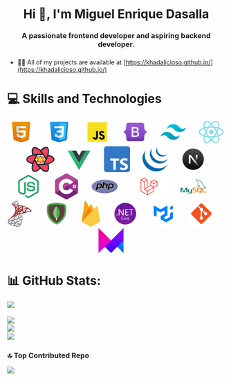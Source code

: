 <h1 align="center">Hi 👋, I'm Miguel Enrique Dasalla</h1>

###

<h3 align="center">A passionate frontend developer and aspiring backend developer.</h3>

###

- 👨‍💻 All of my projects are available at [https://khadalicioso.github.io/](https://khadalicioso.github.io/)

###

# 💻 Skills and Technologies

<div align="center">
  <img src="./assets/html.png" height="60" alt="html5 logo"  />
  <img width="20" />
  <img src="./assets/css.png" height="60" alt="css3 logo"  />
  <img width="20" />
  <img src="./assets/js.png" height="60" alt="javascript logo"  />
  <img width="20" />
  <img src="./assets/bootstrap.png" height="60" alt="bootstrap logo"  />
  <img width="20" />
  <img src="./assets/tailwind.png" height="60" alt="tailwind css logo"  />
  <img width="20" />
  <img src="./assets/react.png" height="60" alt="react js logo"  />
  <img width="20" />
  <img src="./assets/reactquery.png" height="60" alt="react query logo"  />
  <img width="20" />
  <img src="./assets/vue.png" height="60" alt="vue js logo"  />
  <img width="20" />
  <img src="./assets/ts.png" height="60" alt="typescript logo"  />
  <img width="20" />
  <img src="./assets/jquery.png" height="60" alt="jquery logo"  />
  <img width="20" />
  <img src="./assets/next.png" height="60" alt="next js logo"  />
  <img width="20" />
  <img src="./assets/node.png" height="60" alt="node js logo"  />
  <img width="20" />
  <img src="./assets/csharp.png" height="60" alt="csharp logo"  />
  <img width="20" />
  <img src="./assets/php.png" height="60" alt="php logo"  />
  <img width="20" />
  <img src="./assets/laravel.png" height="60" alt="laravel logo"  />
  <img width="20" />
  <img src="./assets/mysql.png" height="60" alt="mysql logo"  />
  <img width="20" />
  <img src="./assets/sqlserver.png" height="60" alt="sql server logo"  />
  <img width="20" />
  <img src="./assets/mongodb.png" height="60" alt="mongodb logo"  />
  <img width="20" />
  <img src="./assets/firebase.png" height="60" alt="firebase logo"  />
  <img width="20" />
  <img src="./assets/dotnet.png" height="60" alt="dotnet core logo"  />
  <img width="20" />
  <img src="./assets/mui.png" height="60" alt="material ui logo"  />
  <img width="20" />
  <img src="./assets/git.png" height="60" alt="git logo"  />
  <img width="20" />
  <img src="./assets/framer.png" height="60" alt="framer motion logo"  />
  <img width="20" />
</div>

###

# 📊 GitHub Stats:

[![](https://visitcount.itsvg.in/api?id=khadalicioso&icon=0&color=20)](https://visitcount.itsvg.in)<br/><br/>
![](https://github-readme-stats.vercel.app/api/top-langs/?username=khadalicioso&theme=react&hide_border=false&include_all_commits=true&count_private=false&layout=compact)<br/>
![](https://github-readme-stats.vercel.app/api?username=khadalicioso&theme=react&hide_border=false&include_all_commits=true&count_private=false)<br/>
![](https://github-readme-streak-stats.herokuapp.com/?user=khadalicioso&theme=react&hide_border=false)

###

### 🔝 Top Contributed Repo

![](https://github-contributor-stats.vercel.app/api?username=khadalicioso&limit=5&theme=dark&combine_all_yearly_contributions=true)
